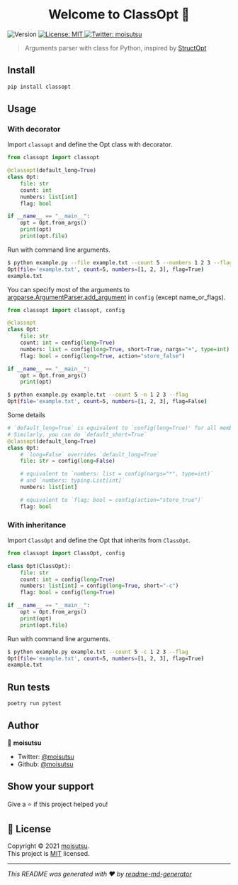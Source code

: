 <h1 align="center">Welcome to ClassOpt 👋</h1>
<p>
  <img alt="Version" src="https://img.shields.io/pypi/v/classopt" />
  <a href="https://github.com/moisutsu/classopt/blob/main/LICENSE" target="_blank">
    <img alt="License: MIT" src="https://img.shields.io/badge/License-MIT-yellow.svg" />
  </a>
  <a href="https://twitter.com/moisutsu" target="_blank">
    <img alt="Twitter: moisutsu" src="https://img.shields.io/twitter/follow/moisutsu.svg?style=social" />
  </a>
</p>

> Arguments parser with class for Python, inspired by [StructOpt](https://github.com/TeXitoi/structopt)

## Install

```sh
pip install classopt
```

## Usage

### With decorator

Import `classopt` and define the Opt class with decorator.

```python
from classopt import classopt

@classopt(default_long=True)
class Opt:
    file: str
    count: int
    numbers: list[int]
    flag: bool

if __name__ == "__main__":
    opt = Opt.from_args()
    print(opt)
    print(opt.file)
```

Run with command line arguments.

```bash
$ python example.py --file example.txt --count 5 --numbers 1 2 3 --flag
Opt(file='example.txt', count=5, numbers=[1, 2, 3], flag=True)
example.txt
```
You can specify most of the arguments to [argparse.ArgumentParser.add_argument](https://docs.python.org/ja/3/library/argparse.html#argparse.ArgumentParser.add_argument) in `config` (except name_or_flags).


```python
from classopt import classopt, config

@classopt
class Opt:
    file: str
    count: int = config(long=True)
    numbers: list = config(long=True, short=True, nargs="+", type=int)
    flag: bool = config(long=True, action="store_false")

if __name__ == "__main__":
    opt = Opt.from_args()
    print(opt)
```

```bash
$ python example.py example.txt --count 5 -n 1 2 3 --flag
Opt(file='example.txt', count=5, numbers=[1, 2, 3], flag=False)
```

Some details
```python
# `default_long=True` is equivalent to `config(long=True)' for all members
# Similarly, you can do `default_short=True`
@classopt(default_long=True)
class Opt:
    # `long=False` overrides `default_long=True`
    file: str = config(long=False)

    # equivalent to `numbers: list = config(nargs="*", type=int)`
    # and `numbers: typing.List[int]`
    numbers: list[int]

    # equivalent to `flag: bool = config(action="store_true")`
    flag: bool
```

### With inheritance

Import `ClassOpt` and define the Opt that inherits from `ClassOpt`.

```python
from classopt import ClassOpt, config

class Opt(ClassOpt):
    file: str
    count: int = config(long=True)
    numbers: list[int] = config(long=True, short="-c")
    flag: bool = config(long=True)

if __name__ == "__main__":
    opt = Opt.from_args()
    print(opt)
    print(opt.file)
```

Run with command line arguments.

```bash
$ python example.py example.txt --count 5 -c 1 2 3 --flag
Opt(file='example.txt', count=5, numbers=[1, 2, 3], flag=True)
example.txt
```

## Run tests

```sh
poetry run pytest
```

## Author

👤 **moisutsu**

* Twitter: [@moisutsu](https://twitter.com/moisutsu)
* Github: [@moisutsu](https://github.com/moisutsu)

## Show your support

Give a ⭐️ if this project helped you!

## 📝 License

Copyright © 2021 [moisutsu](https://github.com/moisutsu).<br />
This project is [MIT](https://github.com/moisutsu/classopt/blob/main/LICENSE) licensed.

***
_This README was generated with ❤️ by [readme-md-generator](https://github.com/kefranabg/readme-md-generator)_
